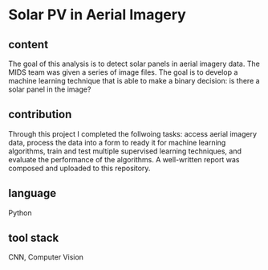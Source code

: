 # Solar PV in Aerial Imagery

## content
The goal of this analysis is to detect solar panels in aerial imagery data. The MIDS team was given a series of image files. The goal is to develop a machine learning technique that is able to make a binary decision: is there a solar panel in the image?

## contribution
Through this project I completed the follwoing tasks: access aerial imagery data, process the data into a form to ready it for machine learning algorithms, train and test multiple supervised learning techniques, and evaluate the performance of the algorithms. A well-written report was composed and uploaded to this repository. 

## language
Python

## tool stack

CNN, Computer Vision
